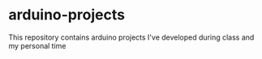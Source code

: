 # arduino-projects
This repository contains arduino projects I've developed during class and my personal time
